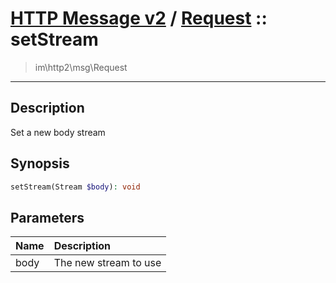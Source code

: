 # [HTTP Message v2](http2.md) / [Request](http2-Request.md) :: setStream
 > im\http2\msg\Request
____

## Description
Set a new body stream

## Synopsis
```php
setStream(Stream $body): void
```

## Parameters
| Name | Description |
| :--- | :---------- |
| body | The new stream to use |
